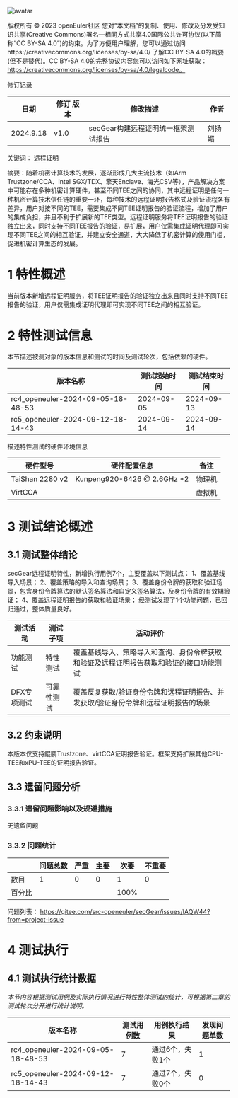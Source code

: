 ![avatar](../../images/openEuler.png)


版权所有 © 2023  openEuler社区
 您对“本文档”的复制、使用、修改及分发受知识共享(Creative Commons)署名—相同方式共享4.0国际公共许可协议(以下简称“CC BY-SA 4.0”)的约束。为了方便用户理解，您可以通过访问https://creativecommons.org/licenses/by-sa/4.0/ 了解CC BY-SA 4.0的概要 (但不是替代)。CC BY-SA 4.0的完整协议内容您可以访问如下网址获取：https://creativecommons.org/licenses/by-sa/4.0/legalcode。

修订记录

| 日期 | 修订   版本 | 修改描述 | 作者 |
| ---- | ----------- | -------- | ---- |
| 2024.9.18 |  v1.0  |secGear构建远程证明统一框架测试报告|   刘扬媚   |

关键词： 远程证明

摘要：随着机密计算技术的发展，逐渐形成几大主流技术（如Arm Trustzone/CCA、Intel SGX/TDX、擎天Enclave、海光CSV等），产品解决方案中可能存在多种机密计算硬件，甚至不同TEE之间的协同，其中远程证明是任何一种机密计算技术信任链的重要一环，每种技术的远程证明报告格式及验证流程各有差异，用户对接不同的TEE，需要集成不同TEE证明报告的验证流程，增加了用户的集成负担，并且不利于扩展新的TEE类型。远程证明服务将TEE证明报告的验证独立出来，同时支持不同TEE报告的验证，易扩展，用户仅需集成证明代理即可实现不同TEE之间的相互验证，并建立安全通道，大大降低了机密计算的使用门槛，促进机密计算生态的发展。

# 1     特性概述

当前版本新增远程证明服务，将TEE证明报告的验证独立出来且同时支持不同TEE报告的验证，用户仅需集成证明代理即可实现不同TEE之间的相互验证。

# 2     特性测试信息

本节描述被测对象的版本信息和测试的时间及测试轮次，包括依赖的硬件。

| 版本名称 | 测试起始时间 | 测试结束时间 |
| -------- | ------------ | ------------ |
|rc4_openeuler-2024-09-05-18-48-53| 2024-09-05 | 2024-09-13 |
|rc5_openeuler-2024-09-12-18-14-43| 2024-09-14 | 2024-09-14 |

描述特性测试的硬件环境信息

| 硬件型号 | 硬件配置信息 | 备注 |
| -------- | ------------ | ---- |
|TaiShan 2280 v2|Kunpeng920-6426 @ 2.6GHz *2|物理机|
|VirtCCA|              |虚拟机|

# 3     测试结论概述

## 3.1   测试整体结论

secGear远程证明特性，新增执行用例7个，主要覆盖以下测试点：
1、覆盖基线导入场景；
2、覆盖策略的导入和查询场景；
3、覆盖身份令牌的获取和验证场景，包含身份令牌算法的默认签名算法和自定义签名算法，及身份令牌的有效期验证；
4、覆盖远程证明报告的获取和验证场景；
经测试发现了1个功能问题，已回归通过，整体质量良好。

| 测试活动 | 测试子项 | 活动评价 |
| ------- | -------- | ------- |
| 功能测试 | 特性测试 | 覆盖基线导入、策略导入和查询、身份令牌获取和验证及远程证明报告获取和验证的接口功能测试 |
| DFX专项测试 | 可靠性测试 | 覆盖反复获取/验证身份令牌和远程证明报告、并发获取/验证身份令牌和远程证明报告的场景 |


## 3.2   约束说明

本版本仅支持鲲鹏Trustzone、virtCCA证明报告验证。框架支持扩展其他CPU-TEE和xPU-TEE的证明报告验证。

## 3.3   遗留问题分析

### 3.3.1 遗留问题影响以及规避措施

无遗留问题

### 3.3.2 问题统计

|        | 问题总数 | 严重 | 主要 | 次要 | 不重要 |
| ------ | -------- | ---- | ---- | ---- | ------ |
| 数目   |    1     |  0    |   0   |   1   |    0    |
| 百分比 |          |      |      |  100%   |        |

问题列表：
https://gitee.com/src-openeuler/secGear/issues/IAQW44?from=project-issue

# 4     测试执行

## 4.1   测试执行统计数据

*本节内容根据测试用例及实际执行情况进行特性整体测试的统计，可根据第二章的测试轮次分开进行统计说明。*

| 版本名称 | 测试用例数 | 用例执行结果 | 发现问题单数 |
| -------- | ---------- | ------------ | ------------ |
|rc4_openeuler-2024-09-05-18-48-53|7|通过6个，失败1个| 1 |
|rc5_openeuler-2024-09-12-18-14-43|7|通过7个，失败0个| 0 |
